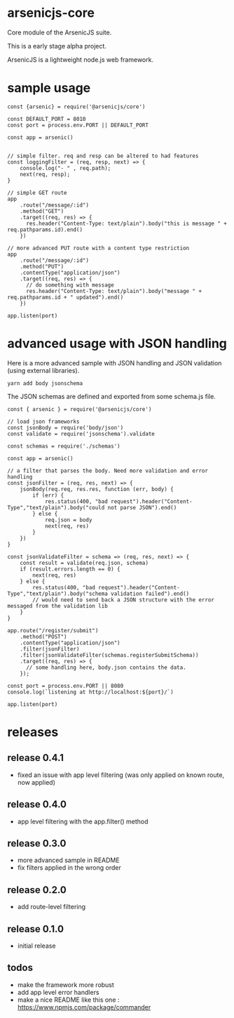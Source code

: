 # arsenicjs-core

Core module of the ArsenicJS suite.

This is a early stage alpha project.

ArsenicJS is a lightweight node.js web framework.


# sample usage

```
const {arsenic} = require('@arsenicjs/core')

const DEFAULT_PORT = 8010
const port = process.env.PORT || DEFAULT_PORT

const app = arsenic()


// simple filter. req and resp can be altered to had features
const loggingFilter = (req, resp, next) => {
    console.log("- " , req.path);
    next(req, resp);
}

// simple GET route
app
    .route("/message/:id")
    .method("GET")
    .target((req, res) => { 
      res.header("Content-Type: text/plain").body("this is message " + req.pathparams.id).end()
    })

// more advanced PUT route with a content type restriction
app
    .route("/message/:id")
    .method("PUT")
    .contentType("application/json")
    .target((req, res) => { 
      // do something with message
      res.header("Content-Type: text/plain").body("message " + req.pathparams.id + " updated").end()
    })

app.listen(port)
```

# advanced usage with JSON handling

Here is a more advanced sample with JSON handling and JSON validation (using external libraries).

```
yarn add body jsonschema
```

The JSON schemas are defined and exported from some schema.js file.

```
const { arsenic } = require('@arsenicjs/core')

// load json frameworks
const jsonBody = require('body/json')
const validate = require('jsonschema').validate

const schemas = require('./schemas')

const app = arsenic()

// a filter that parses the body. Need more validation and error handling
const jsonFilter = (req, res, next) => {
    jsonBody(req.req, res.res, function (err, body) {
        if (err) {
            res.status(400, "bad request").header("Content-Type","text/plain").body("could not parse JSON").end()
        } else {
            req.json = body
            next(req, res)
        }
    })
}

const jsonValidateFilter = schema => (req, res, next) => {
    const result = validate(req.json, schema)
    if (result.errors.length == 0) {
        next(req, res)
    } else {
        res.status(400, "bad request").header("Content-Type","text/plain").body("schema validation failed").end()
        // would need to send back a JSON structure with the error messaged from the validation lib
    }
}

app.route("/register/submit")
    .method("POST")
    .contentType("application/json")
    .filter(jsonFilter)
    .filter(jsonValidateFilter(schemas.registerSubmitSchema))
    .target((req, res) => {
      // some handling here, body.json contains the data.
    });

const port = process.env.PORT || 8080
console.log(`listening at http://localhost:${port}/`)

app.listen(port)    
```




# releases

## release 0.4.1

- fixed an issue with app level filtering (was only applied on known route, now applied)


## release 0.4.0

- app level filtering with the app.filter() method

## release 0.3.0

- more advanced sample in README
- fix filters applied in the wrong order

## release 0.2.0

- add route-level filtering

## release 0.1.0

- initial release

## todos

- make the framework more robust
- add app level error handlers
- make a nice README like this one : https://www.npmjs.com/package/commander

